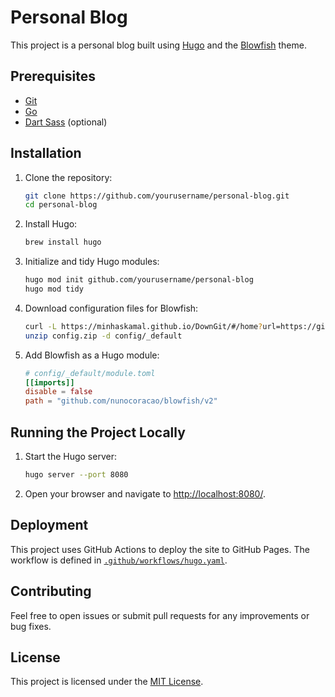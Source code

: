 # Personal Blog

This project is a personal blog built using [Hugo](https://gohugo.io/) and the [Blowfish](https://blowfish.page/) theme.

## Prerequisites

- [Git](https://git-scm.com/book/en/v2/Getting-Started-Installing-Git)
- [Go](https://go.dev/doc/install)
- [Dart Sass](https://gohugo.io/hugo-pipes/transpile-sass-to-css/#dart-sass) (optional)

## Installation

1. Clone the repository:
    ```bash
    git clone https://github.com/yourusername/personal-blog.git
    cd personal-blog
    ```

2. Install Hugo:
    ```bash
    brew install hugo
    ```

3. Initialize and tidy Hugo modules:
    ```bash
    hugo mod init github.com/yourusername/personal-blog
    hugo mod tidy
    ```

4. Download configuration files for Blowfish:
    ```bash
    curl -L https://minhaskamal.github.io/DownGit/#/home?url=https://github.com/nunocoracao/blowfish/tree/main/config/_default -o config.zip
    unzip config.zip -d config/_default
    ```

5. Add Blowfish as a Hugo module:
    ```toml
    # config/_default/module.toml
    [[imports]]
    disable = false
    path = "github.com/nunocoracao/blowfish/v2"
    ```

## Running the Project Locally

1. Start the Hugo server:
    ```bash
    hugo server --port 8080
    ```

2. Open your browser and navigate to [http://localhost:8080/](http://localhost:8080/).

## Deployment

This project uses GitHub Actions to deploy the site to GitHub Pages. The workflow is defined in [`.github/workflows/hugo.yaml`](.github/workflows/hugo.yaml).

## Contributing

Feel free to open issues or submit pull requests for any improvements or bug fixes.

## License

This project is licensed under the [MIT License](LICENSE).
